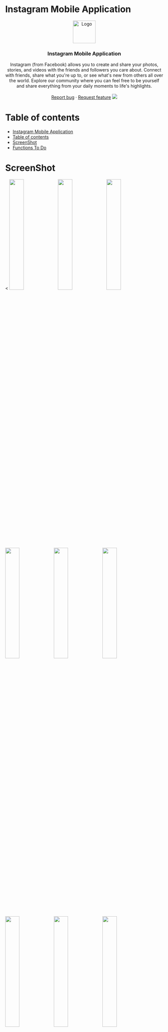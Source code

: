 # Instagram Mobile Application

<p align="center">
  <a href="https://flutter.io/">
    <img src="https://firebasestorage.googleapis.com/v0/b/instagram-6df59.appspot.com/o/res%2FIcon.png?alt=media&token=7607b843-0a3c-442a-9165-7666d14800c0" alt="Logo" width=72 height=72>
  </a>

  <h3 align="center">Instagram Mobile Application</h3>

  <p align="center">
   Instagram (from Facebook) allows you to create and share your photos, stories, and videos with the friends and followers you care about. Connect with friends, share what you're up to, or see what's new from others all over the world. Explore our community where you can feel free to be yourself and share everything from your daily moments to life's highlights.</a>
    <br>
    <br>
    <a href="https://github.com/tanphuccgl/Instagram/issues">Report bug</a>
    ·
    <a href="https://github.com/tanphuccgl/Instagram/issues">Request feature</a>

   <img src="https://firebasestorage.googleapis.com/v0/b/instagram-6df59.appspot.com/o/res%2FCover.png?alt=media&token=469e1130-97e5-42b4-9213-f66d70b85e3f" >
</p>

# Table of contents

- [Instagram Mobile Application](#instagram-mobile-application)
- [Table of contents](#table-of-contents)
- [ScreenShot](#screenshot)
- [Functions To Do](#functions-to-do)

# ScreenShot

<
<img src="https://firebasestorage.googleapis.com/v0/b/instagram-6df59.appspot.com/o/res%2FScreenshot_1657310349.png?alt=media&token=c15bd0b6-3935-4afd-8b33-c21d6cbb8232" width=30% height=30%>
<img src="https://firebasestorage.googleapis.com/v0/b/instagram-6df59.appspot.com/o/res%2FScreenshot_1658032454.png?alt=media&token=76e134f8-81de-4819-abe5-2f4731fb5f6d" width=30% height=30%>
<img src="https://firebasestorage.googleapis.com/v0/b/instagram-6df59.appspot.com/o/res%2FScreenshot_1658032466.png?alt=media&token=598af22a-8a37-4cc7-a37d-3793d62a588e" width=30% height=30%>
<img src="https://firebasestorage.googleapis.com/v0/b/instagram-6df59.appspot.com/o/res%2FScreenshot_1658032472.png?alt=media&token=a30f8986-dff6-460e-a02e-324e200f5199" width=30% height=30%>
<img src="https://firebasestorage.googleapis.com/v0/b/instagram-6df59.appspot.com/o/res%2FScreenshot_1658032477.png?alt=media&token=c6d0f025-fdc9-46c9-9f41-7c4ced345acc" width=30% height=30%>
<img src="https://firebasestorage.googleapis.com/v0/b/instagram-6df59.appspot.com/o/res%2FScreenshot_1658032480.png?alt=media&token=4fcb7e45-e474-43b1-b496-4a31b47c79cf" width=30% height=30%>
<img src="https://firebasestorage.googleapis.com/v0/b/instagram-6df59.appspot.com/o/res%2FScreenshot_1658032749.png?alt=media&token=9565fb31-1b30-460b-9b67-7f3e6afe1f73" width=30% height=30%>
<img src="https://firebasestorage.googleapis.com/v0/b/instagram-6df59.appspot.com/o/res%2FScreenshot_1658032754.png?alt=media&token=77adcea1-d905-42c0-8b80-f85cab461670" width=30% height=30%>
<img src="https://firebasestorage.googleapis.com/v0/b/instagram-6df59.appspot.com/o/res%2FScreenshot_1658032783.png?alt=media&token=68653a27-6d3a-4089-8cdf-d1ea868a3d83" width=30% height=30%>
<img src="https://firebasestorage.googleapis.com/v0/b/instagram-6df59.appspot.com/o/res%2FScreenshot_1658032792.png?alt=media&token=30b8e520-2e5e-446e-8566-7312da7039b4" width=30% height=30%>
<img src="https://firebasestorage.googleapis.com/v0/b/instagram-6df59.appspot.com/o/res%2FScreenshot_1658032799.png?alt=media&token=7f0debda-1b5d-4252-81a2-3ebfb8e61c01" width=30% height=30%>
<img src="https://firebasestorage.googleapis.com/v0/b/instagram-6df59.appspot.com/o/res%2FScreenshot_1658032810.png?alt=media&token=68fd0e46-07b9-489c-94fc-cd7a27f4d202" width=30% height=30%>
<img src="https://firebasestorage.googleapis.com/v0/b/instagram-6df59.appspot.com/o/res%2FScreenshot_1658032976.png?alt=media&token=fa588527-7dfd-45e2-80a8-6f4c1da8e3d8" width=30% height=30%> <img src="https://firebasestorage.googleapis.com/v0/b/instagram-6df59.appspot.com/o/res%2FScreenshot_1658032986.png?alt=media&token=1ecece8a-3fca-4353-b2f2-65e9e345224c" width=30% height=30%> <img src="https://firebasestorage.googleapis.com/v0/b/instagram-6df59.appspot.com/o/res%2FScreenshot_1658033715.png?alt=media&token=ffc14a49-92ba-45cb-99ea-e0d6b6178713" width=30% height=30%>
<img src="https://firebasestorage.googleapis.com/v0/b/instagram-6df59.appspot.com/o/res%2FScreenshot_1658033735.png?alt=media&token=ace409e6-5834-4640-9e44-a79171abadb8" width=30% height=30%>
<img src="https://firebasestorage.googleapis.com/v0/b/instagram-6df59.appspot.com/o/res%2FScreenshot_1658033743.png?alt=media&token=95bc801c-6f57-41c9-93a5-c229fb683233" width=30% height=30%>
<img src="https://firebasestorage.googleapis.com/v0/b/instagram-6df59.appspot.com/o/res%2FScreenshot_1658033751.png?alt=media&token=50d26be1-522d-4ae4-9400-a7629cb4a4ba" width=30% height=30%>
<img src="https://firebasestorage.googleapis.com/v0/b/instagram-6df59.appspot.com/o/res%2FScreenshot_1658033762.png?alt=media&token=4605ba48-bca3-4f4b-bda8-9ca48a26c923" width=30% height=30%>
<img src="https://firebasestorage.googleapis.com/v0/b/instagram-6df59.appspot.com/o/res%2FScreenshot_1658033802.png?alt=media&token=fc641295-d40c-4fb6-a57a-2dafd40e678a" width=30% height=30%>

# Functions To Do

- Login/Register
- Forgot password
- Create post and story
- Profile User
- Change Profile
- Upload avatar
- Homepage
- Search User
- Favorite and Comment Post
- Follower and Following
